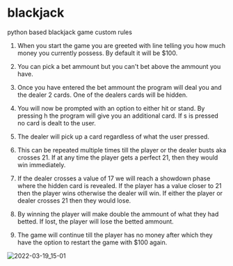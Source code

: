 # blackjack
python based blackjack game custom rules

1) When you start the game you are greeted with line telling you how much money you currently possess. By default it will be $100.

2) You can pick a bet ammount but you can't bet above the ammount you have.

3) Once you have entered the bet ammount the program will deal you and the dealer 2 cards. One of the dealers cards will be hidden.

4) You will now be prompted with an option to either hit or stand. By pressing h the program will give you an additional card. If s is pressed no card is dealt to the user.

5) The dealer will pick up a card regardless of what the user pressed.

6) This can be repeated multiple times till the player or the dealer busts aka crosses 21. If at any time the player gets a perfect 21, then they would win immediately.

7) If the dealer crosses a value of 17 we will reach a showdown phase where the hidden card is revealed. If the player has a value closer to 21 then the player wins otherwise the dealer will win. If either the player or dealer crosses 21 then they would lose.

8) By winning the player will make double the ammount of what they had betted. If lost, the player will lose the betted ammount.

9) The game will continue till the player has no money after which they have the option to restart the game with $100 again.

![2022-03-19_15-01](https://user-images.githubusercontent.com/64321522/159115866-bb0bc7d3-f3c4-4175-8e7e-1056b6ef77b1.png)
